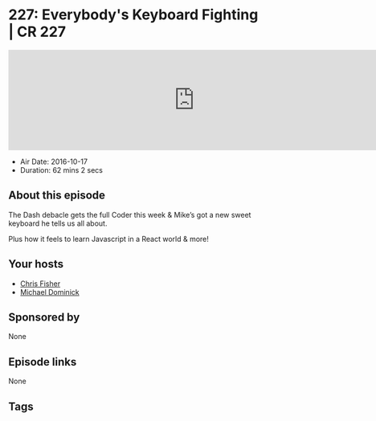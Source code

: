 # 227: Everybody's Keyboard Fighting | CR 227

<iframe src="https://player.fireside.fm/v2/MLf2ZzhC+zB0RLLpk?theme=dark" width="740" height="200" frameborder="0" scrolling="no"></iframe>

* Air Date: 2016-10-17
* Duration: 62 mins 2 secs

## About this episode

The Dash debacle gets the full Coder this week & Mike’s got a new sweet keyboard he tells us all about. 

Plus how it feels to learn Javascript in a React world & more!

## Your hosts
* [Chris Fisher](https://coder.show/hosts/chrislas)
* [Michael Dominick](https://coder.show/hosts/michael)

## Sponsored by

None



## Episode links

None



## Tags

